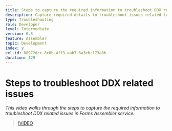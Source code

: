 ```yaml
---
title: Steps to capture the required information to troubleshoot DDX related issues
description: Capture required details to troubleshoot issues related to Assembler
type: Troubleshooting
role: Developer
level: Intermediate
version: 6.5
feature: Assembler
topic: Development
index: y
exl-id: 88972dcc-8c0b-4ff3-aab7-6a3ebc173a8b
duration: 129
---
```

# Steps to troubleshoot DDX related issues 

*This video walks through the steps to capture the required information to troubleshoot DDX related issues in Forms Assembler service.*

>[!VIDEO](https://video.tv.adobe.com/v/335517?quality=12&learn=on)
